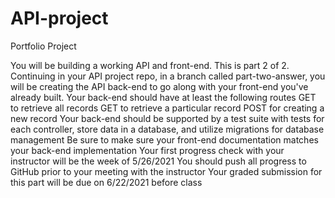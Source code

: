 # API-project

Portfolio Project

You will be building a working API and front-end. This is part 2 of 2.
Continuing in your API project repo, in a branch called part-two-answer, you will be creating the API back-end to go along with your front-end you've already built.
Your back-end should have at least the following routes 
GET to retrieve all records
GET to retrieve a particular record
POST for creating a new record
Your back-end should be supported by a test suite with tests for each controller, store data in a database, and utilize migrations for database management
Be sure to make sure your front-end documentation matches your back-end implementation
Your first progress check with your instructor will be the week of 5/26/2021
You should push all progress to GitHub prior to your meeting with the instructor
Your graded submission for this part will be due on 6/22/2021 before class